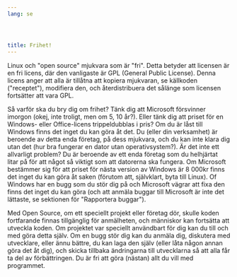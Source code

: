 ```yaml
---
lang: se




title: Frihet!
---
```


Linux och "open source" mjukvara som är "fri". Detta betyder att licensen är en 
fri licens, där den vanligaste är GPL (General Public License). Denna licens anger 
att alla är tillåtna att kopiera mjukvaran, se källkoden ("receptet"), modifiera 
den, och återdistribuera det sålänge som licensen fortsätter att vara GPL.

Så varför ska du bry dig om frihet? Tänk dig att Microsoft försvinner imorgon (okej, 
inte troligt, men om 5, 10 år?). Eller tänk dig att priset för en Windows- eller 
Office-licens trippeldubblas i pris? Om du är låst till Windows finns det inget du kan 
göra åt det. Du (eller din verksamhet) är beroende av detta enda företag, på dess 
mjukvara, och du kan inte klara dig utan det (hur bra fungerar en dator utan 
operativsystem?). Är det inte ett allvarligt problem? Du är beroende av ett enda företag 
som du helhjärtat litar på för att något så viktigt som att datorerna ska fungera. Om 
Microsoft bestämmer sig för att priset för nästa version av Windows är 8 000kr finns det 
inget du kan göra åt saken (förutom att, självklart, byta till Linux). Of Windows har en 
bugg som du stör dig på och Microsoft vägrar att fixa den finns det inget du kan göra 
(och att anmäla buggar till Microsoft är inte det lättaste, se sektionen för "Rapportera 
buggar"). 

Med Open Source, om ett speciellt projekt eller företag dör, skulle koden 
fortfarande finnas tillgänglig för anmälheten, och människor kan fortsätta att 
utveckla koden. Om projektet var speciellt användbart för dig kan du till och med göra 
detta själv. Om en bugg stör dig kan du anmäla dig, diskutera med utvecklare, eller ännu 
bättre, du kan laga den själv (eller låta någon annan göra det åt dig), och skicka 
tillbaka ändringarna till utvecklarna så att alla får ta del av förbättringen. Du är fri 
att göra (nästan) allt du vill med programmet.




